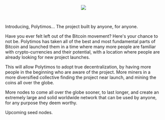 <p align="center">
  <img src="https://github.com/polytimos/master-source/blob/master/src/qt/poly.png">
</p>
<br>

Introducing, Polytimos… The project built by anyone, for anyone. 

Have you ever felt left out of the Bitcoin movement? Here's your chance to not be. Polytimos has taken all of the best and most fundamental parts of Bitcoin and launched them in a time where many more people are familiar with crypto-currencies and their potential, with a location where people are already looking for new project launches.

This will allow Polytimos to adopt true decentralization, by having more people in the beginning who are aware of the project. More miners in a more diversified collective finding the project near launch, and mining the coins all over the globe.

More nodes to come all over the globe sooner, to last longer, and create an extremely large and solid worldwide network that can be used by anyone, for any purpose they deem worthy.

Upcoming seed nodes.
